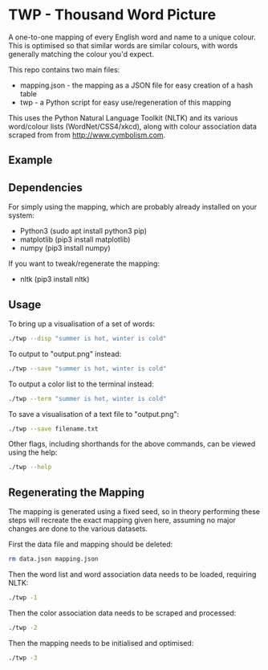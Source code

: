 
# TWP - Thousand Word Picture

A one-to-one mapping of every English word and name to a unique colour.
This is optimised so that similar words are similar colours, with words generally matching the colour you'd expect.

This repo contains two main files:
 - mapping.json - the mapping as a JSON file for easy creation of a hash table
 - twp - a Python script for easy use/regeneration of this mapping

This uses the Python Natural Language Toolkit (NLTK) and its various word/colour lists (WordNet/CSS4/xkcd), 
along with colour association data scraped from from <http://www.cymbolism.com>.

## Example


## Dependencies

For simply using the mapping, which are probably already installed on your system:
 - Python3 (sudo apt install python3 pip)
 - matplotlib (pip3 install matplotlib)
 - numpy (pip3 install numpy)

If you want to tweak/regenerate the mapping:
 - nltk (pip3 install nltk)

## Usage

To bring up a visualisation of a set of words:

```bash
./twp --disp "summer is hot, winter is cold"
```

To output to "output.png" instead:

```bash
./twp --save "summer is hot, winter is cold"
```

To output a color list to the terminal instead:

```bash
./twp --term "summer is hot, winter is cold"
```

To save a visualisation of a text file to "output.png":

```bash
./twp --save filename.txt
```

Other flags, including shorthands for the above commands, can be viewed using the help:

```bash
./twp --help
```

## Regenerating the Mapping

The mapping is generated using a fixed seed, so in theory performing these steps will recreate the exact mapping given here, assuming no major changes are done to the various datasets.

First the data file and mapping should be deleted:

```bash
rm data.json mapping.json
```

Then the word list and word association data needs to be loaded, requiring NLTK:

```bash
./twp -1
```

Then the color association data needs to be scraped and processed:

```bash
./twp -2
```

Then the mapping needs to be initialised and optimised:

```bash
./twp -3
```
